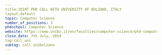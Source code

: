 ```yaml
---
title:JOINT PHD CALL WITH UNIVERSITY OF BOLZANO, ITALY
layout:default
topic: Computer Science
number_of_positions: 3
phdschool: Computer Science
website: https://www.unibz.it/en/faculties/computer-science/phd-computer-science/
close_date: 7th July, 2019
tag:call_uni
subtag: call unibolzano
---
```

